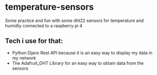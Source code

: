 # temperature-sensors
Some practice and fun with some dht22 sensors for temperature and humidty connected to a raspberry pi 4

## Tech i use for that:
- Python Djano Rest API because it is an easy way to display my data in my network
- The Adafruit_DHT Library for an easy way to obtain data from the sensors
